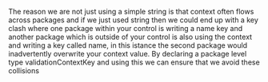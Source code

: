 The reason we are not just using a simple string is that context often flows across packages and if we just used string then we could end up with a key clash where one package within your control is writing a name key and another package which is outside of your control is also using the context and writing a key called name, in this istance the second package would inadvertently overwrite your context value. By declaring a package level type validationContextKey and using this we can ensure that we avoid these collisions